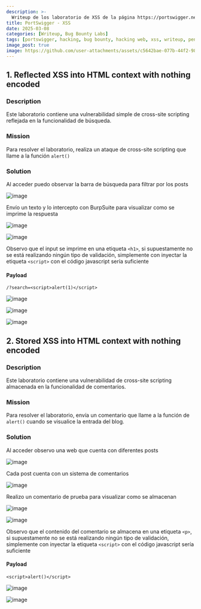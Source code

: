```yaml
---
description: >-
  Writeup de los laboratorio de XSS de la página https://portswigger.net/
title: PortSwigger - XSS
date: 2025-03-08
categories: [Writeup, Bug Bounty Labs]
tags: [portswigger, hacking, bug bounty, hacking web, xss, writeup, pentesting]
image_post: true
image: https://github.com/user-attachments/assets/c5642bae-077b-44f2-98a1-e3c0af53f06b
---
```


## 1. Reflected XSS into HTML context with nothing encoded

### Description

Este laboratorio contiene una vulnerabilidad simple de cross-site scripting reflejada en la funcionalidad de búsqueda.

### Mission

Para resolver el laboratorio, realiza un ataque de cross-site scripting que llame a la función `alert()`

### Solution

Al acceder puedo observar la barra de búsqueda para filtrar por los posts

![image](https://github.com/user-attachments/assets/96fa38c6-324f-495b-b81e-a677ee1f7f74)

Envío un texto y lo intercepto con BurpSuite para visualizar como se imprime la respuesta

![image](https://github.com/user-attachments/assets/2525aa28-be19-4e08-afc3-ee2747fc00de)

![image](https://github.com/user-attachments/assets/045ea01f-debd-4709-a3ca-cf137250604d)

Observo que el input se imprime en una etiqueta `<h1>`, si supuestamente no se está realizando ningún tipo de validación, simplemente con inyectar la etiqueta `<script>` con el código javascript sería suficiente

#### Payload

```
/?search=<script>alert(1)</script> 
```

![image](https://github.com/user-attachments/assets/14cc2f64-53c6-48c9-b254-2e765e315596)

![image](https://github.com/user-attachments/assets/9d0f8239-7e00-4116-8584-44ec8d864a68)

![image](https://github.com/user-attachments/assets/a7a88242-1543-445b-bb2c-2ee3c84fd19f)

## 2. Stored XSS into HTML context with nothing encoded

### Description

Este laboratorio contiene una vulnerabilidad de cross-site scripting almacenada en la funcionalidad de comentarios.

### Mission

Para resolver el laboratorio, envía un comentario que llame a la función de `alert()` cuando se visualice la entrada del blog.

### Solution

Al acceder observo una web que cuenta con diferentes posts

![image](https://github.com/user-attachments/assets/287be7ab-fd77-4944-b763-45dcc5f361d6)

Cada post cuenta con un sistema de comentarios

![image](https://github.com/user-attachments/assets/ed6545c7-8e2e-4665-b04f-af388c6a3e1c)

Realizo un comentario de prueba para visualizar como se almacenan

![image](https://github.com/user-attachments/assets/15e50ab6-6842-4fee-ae3f-40e4b1dc0fe8)

![image](https://github.com/user-attachments/assets/ce0570d7-948b-4a64-ad97-691e28eb42ba)

Observo que el contenido del comentario se almacena en una etiqueta `<p>`, si supuestamente no se está realizando ningún tipo de validación, simplemente con inyectar la etiqueta `<script>` con el código javascript sería suficiente

#### Payload

```
<script>alert()</script>
```

![image](https://github.com/user-attachments/assets/a331917b-b7c7-41ad-bebf-049d796076ad)

![image](https://github.com/user-attachments/assets/29c915e6-4efe-4fcd-b8ae-2184013e3d8d)
